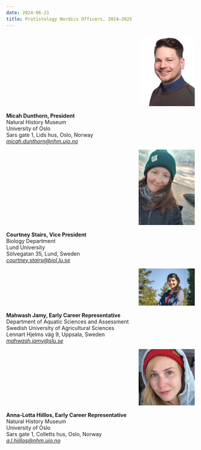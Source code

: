```yaml
---
date: 2024-06-21
title: Protistology Nordics Officers, 2024–2025
---
```


<div style="text-align: right"><img src="micahd.jpeg" width="150" /></div>  

**Micah Dunthorn, President**  
Natural History Museum  
University of Oslo  
Sars gate 1, Lids hus, Oslo, Norway  
*micah.dunthorn@nhm.uio.no*  

<div style="text-align: right"><img src="courtney.webp" width="150" /></div>  

**Courtney Stairs, Vice President**  
Biology Department  
Lund University  
Sölvegatan 35, Lund, Sweden  
*courtney.stairs@biol.lu.se*  

<div style="text-align: right"><img src="mahwash.jpeg" width="150" /></div>

**Mahwash Jamy, Early Career Representative**  
Department of Aquatic Sciences and Assessment  
Swedish University of Agricultural Sciences  
Lennart Hjelms väg 9, Uppsala, Sweden  
*mahwash.jamy@slu.se*  

<div style="text-align: right"><img src="anna-lotta.jpeg" width="150" /></div>

**Anna-Lotta Hiillos, Early Career Representative**  
Natural History Museum  
University of Oslo  
Sars gate 1, Colletts hus, Oslo, Norway  
*a.l.hiillos@nhm.uio.no*  

